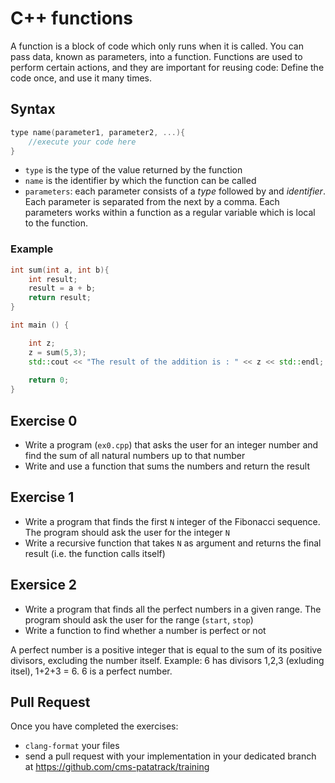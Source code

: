# C++ functions

A function is a block of code which only runs when it is called.
You can pass data, known as parameters, into a function.
Functions are used to perform certain actions, and they are important for reusing code: Define the code once, and use it many times.

## Syntax
```c++
type name(parameter1, parameter2, ...){
    //execute your code here
}
```

- `type` is the type of the value returned by the function
- `name` is the identifier by which the function can be called
- `parameters`: each parameter consists of a <em>type</em> followed by and <em>identifier</em>. Each parameter is separated from the next by a comma. Each parameters works within a function as a regular variable which is local to the function.


### Example
```c++
int sum(int a, int b){
    int result;
    result = a + b;
    return result;
}

int main () {

    int z;
    z = sum(5,3);
    std::cout << "The result of the addition is : " << z << std::endl;
    
    return 0;
}
```
## Exercise 0

- Write a program (`ex0.cpp`) that asks the user for an integer number and find the sum of all natural numbers up to that number
- Write and use a function that sums the numbers and return the result

## Exercise 1 
- Write a program that finds the first `N` integer of the Fibonacci sequence. The program should ask the user for the integer `N`
- Write a recursive function that takes `N` as argument and returns the final result (i.e. the function calls itself)

## Exersice 2
- Write a program that finds all the perfect numbers in a given range. The program should ask the user for the range (`start`, `stop`)
- Write a function to find whether a number is perfect or not

A perfect number is a positive integer that is equal to the sum of its positive divisors, excluding the number itself.
Example: 6 has divisors 1,2,3 (exluding itsel), 1+2+3 = 6. 6 is a perfect number.

## Pull Request
Once you have completed the exercises:

- `clang-format` your files
- send a pull request with your implementation in your dedicated branch at https://github.com/cms-patatrack/training

